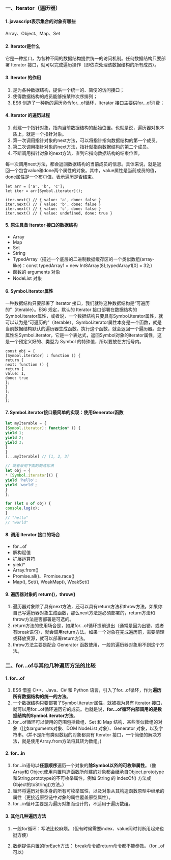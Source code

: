 ### 一、Iterator（遍历器）

#### 1. javascript表示集合的对象有哪些
Array、Object、Map、Set

#### 2. Iterator是什么
它是一种接口，为各种不同的数据结构提供统一的访问机制。任何数据结构只要部署 Iterator 接口，就可以完成遍历操作（即依次处理该数据结构的所有成员）。

#### 3. Iterator 的作用
1. 是为各种数据结构，提供一个统一的、简便的访问接口；
2. 使得数据结构的成员能够按某种次序排列；
3. ES6 创造了一种新的遍历命令for...of循环，Iterator 接口主要供for...of消费；

#### 4. Iterator 的遍历过程
1. 创建一个指针对象，指向当前数据结构的起始位置。也就是说，遍历器对象本质上，就是一个指针对象。
2. 第一次调用指针对象的next方法，可以将指针指向数据结构的第一个成员。
3. 第二次调用指针对象的next方法，指针就指向数据结构的第二个成员。
4. 不断调用指针对象的next方法，直到它指向数据结构的结束位置。

每一次调用next方法，都会返回数据结构的当前成员的信息。具体来说，就是返回一个包含value和done两个属性的对象。其中，value属性是当前成员的值，done属性是一个布尔值，表示遍历是否结束。
```
let arr = ['a', 'b', 'c'];
let iter = arr[Symbol.iterator]();

iter.next() // { value: 'a', done: false }
iter.next() // { value: 'b', done: false }
iter.next() // { value: 'c', done: false }
iter.next() // { value: undefined, done: true }
```

#### 5. 原生具备 Iterator 接口的数据结构
- Array
- Map
- Set
- String
- TypedArray（描述一个底层的二进制数据缓存区的一个类似数组(array-like)：const typedArray1 = new Int8Array(8);typedArray1[0] = 32;）
- 函数的 arguments 对象
- NodeList 对象

#### 6. Symbol.iterator属性
一种数据结构只要部署了 Iterator 接口，我们就称这种数据结构是“可遍历的”（iterable）。ES6 规定，默认的 Iterator 接口部署在数据结构的Symbol.iterator属性，或者说，一个数据结构只要具有Symbol.iterator属性，就可以认为是“可遍历的”（iterable）。Symbol.iterator属性本身是一个函数，就是当前数据结构默认的遍历器生成函数。执行这个函数，就会返回一个遍历器。至于属性名Symbol.iterator，它是一个表达式，返回Symbol对象的iterator属性，这是一个预定义好的、类型为 Symbol 的特殊值，所以要放在方括号内。
```
const obj = {
[Symbol.iterator] : function () {
return {
next: function () {
return {
value: 1,
done: true
};
}
};
}
};
```

#### 7. Symbol.iterator接口最简单的实现：使用Generator函数
```javascript
let myIterable = {
[Symbol.iterator]: function* () {
yield 1;
yield 2;
yield 3;
}
}
[...myIterable] // [1, 2, 3]

// 或者采用下面的简洁写法
let obj = {
* [Symbol.iterator]() {
yield 'hello';
yield 'world';
}
};

for (let x of obj) {
console.log(x);
}
// "hello"
// "world"
```
#### 8. 调用 Iterator 接口的场合
- for...of
- 解构赋值
- 扩展运算符
- yield*
- Array.from()
- Promise.all()、Promise.race()
- Map(), Set(), WeakMap(), WeakSet()

#### 9. 遍历器对象的 return()，throw()
1. 遍历器对象除了具有next方法，还可以具有return方法和throw方法。如果你自己写遍历器对象生成函数，那么next方法是必须部署的，return方法和throw方法是否部署是可选的。
2. return方法的使用场合是，如果for...of循环提前退出（通常是因为出错，或者有break语句），就会调用return方法。如果一个对象在完成遍历前，需要清理或释放资源，就可以部署return方法。
3. throw方法主要是配合 Generator 函数使用，一般的遍历器对象用不到这个方法。

### 二、for...of与其他几种遍历方法的比较
#### 1. for...of 
1. ES6 借鉴 C++、Java、C# 和 Python 语言，引入了for...of循环，作为**遍历所有数据结构的统一的方法**。
2. 一个数据结构只要部署了Symbol.iterator属性，就被视为具有 iterator 接口，就可以用for...of循环遍历它的成员。也就是说，**for...of循环内部调用的是数据结构的Symbol.iterator方法**。
3. for...of循环可以使用的范围包括数组、Set 和 Map 结构、某些类似数组的对象（比如arguments对象、DOM NodeList 对象）、Generator 对象，以及字符串。(并不是所有类似数组的对象都具有 Iterator 接口，一个简便的解决方法，就是使用Array.from方法将其转为数组。)

#### 2. for...in
1. for...in语句以**任意顺序**遍历一个对象的**除Symbol以外的可枚举属性**。（像 Array和 Object使用内置构造函数所创建的对象都会继承自Object.prototype和String.prototype的不可枚举属性，例如 String 的 indexOf()  方法或 Object的toString()方法。）
2. 循环将遍历对象本身的所有可枚举属性，以及对象从其构造函数原型中继承的属性（更接近原型链中对象的属性覆盖原型属性）。
3. for...in循环主要是为遍历对象而设计的，不适用于遍历数组。

#### 3. 其他几种遍历方法
1. 一般for循环：写法比较麻烦。（但有时候需要index、value同时判断用起来也挺方便）

2. 数组提供内置的forEach方法： break命令或return命令都不能奏效。（for...of 可以）

